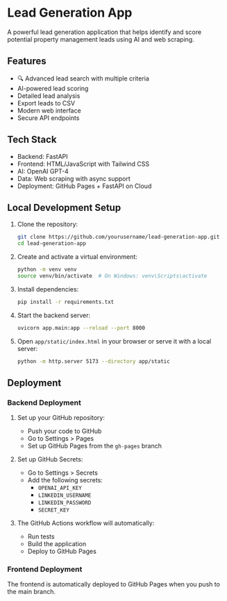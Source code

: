 # Lead Generation App

A powerful lead generation application that helps identify and score potential property management leads using AI and web scraping.

## Features

- 🔍 Advanced lead search with multiple criteria
- AI-powered lead scoring
- Detailed lead analysis
- Export leads to CSV
- Modern web interface
- Secure API endpoints

## Tech Stack

- Backend: FastAPI
- Frontend: HTML/JavaScript with Tailwind CSS
- AI: OpenAI GPT-4
- Data: Web scraping with async support
- Deployment: GitHub Pages + FastAPI on Cloud

## Local Development Setup

1. Clone the repository:
   ```bash
   git clone https://github.com/yourusername/lead-generation-app.git
   cd lead-generation-app
   ```

2. Create and activate a virtual environment:
   ```bash
   python -m venv venv
   source venv/bin/activate  # On Windows: venv\Scripts\activate
   ```

3. Install dependencies:
   ```bash
   pip install -r requirements.txt
   ```

4. Start the backend server:
   ```bash
   uvicorn app.main:app --reload --port 8000
   ```

5. Open `app/static/index.html` in your browser or serve it with a local server:
   ```bash
   python -m http.server 5173 --directory app/static
   ```

## Deployment

### Backend Deployment

1. Set up your GitHub repository:
   - Push your code to GitHub
   - Go to Settings > Pages
   - Set up GitHub Pages from the `gh-pages` branch

2. Set up GitHub Secrets:
   - Go to Settings > Secrets
   - Add the following secrets:
     - `OPENAI_API_KEY`
     - `LINKEDIN_USERNAME`
     - `LINKEDIN_PASSWORD`
     - `SECRET_KEY`

3. The GitHub Actions workflow will automatically:
   - Run tests
   - Build the application
   - Deploy to GitHub Pages

### Frontend Deployment

The frontend is automatically deployed to GitHub Pages when you push to the main branch.
